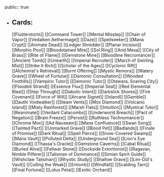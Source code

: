 public:: true
- ## Cards:
	[[Flusterstorm]]
	[[Command Tower]]
	[[Mental Misstep]]
	[[Chain of Vapor]]
	[[Vedalken Aethermage]]
	[[Daze]]
	[[Spellseeker]]
	[[Mana Crypt]]
	[[Animate Dead]]
	[[Ledger Shredder]]
	[[Planar Incision]]
	[[Morphic Pool]]
	[[Bloodstained Mire]]
	[[Sol Ring]]
	[[Arid Mesa]]
	[[City of Brass]]
	[[Rite of Flame]]
	[[Gemstone Mine]]
	[[Bloodline Necromancer]]
	[[Ancient Tomb]]
	[[Unearth]]
	[[Imperial Recruiter]]
	[[March of Swirling Mist]]
	[[Strike It Rich]]
	[[Scholar of the Ages]]
	[[Cyclonic Rift]]
	[[Alchemist's Retrieval]]
	[[Burnt Offering]]
	[[Mystic Remora]]
	[[Watery Grave]]
	[[Wheel of Fortune]]
	[[Demonic Consultation]]
	[[Wooded Foothills]]
	[[Vampiric Tutor]]
	[[Demonic Tutor]]
	[[Otawara, Soaring City]]
	[[Flooded Strand]]
	[[Essence Flux]]
	[[Imperial Seal]]
	[[Red Elemental Blast]]
	[[Step Through]]
	[[Diabolic Intent]]
	[[Darkslick Shores]]
	[[Fire Covenant]]
	[[Force of Will]]
	[[Arcane Signet]]
	[[Island]]
	[[Gamble]]
	[[Dauthi Voidwalker]]
	[[Steam Vents]]
	[[Mox Diamond]]
	[[Volcanic Island]]
	[[Misty Rainforest]]
	[[Marsh Flats]]
	[[Intuition]]
	[[Mystical Tutor]]
	[[Reanimate]]
	[[Verdant Catacombs]]
	[[Underworld Breach]]
	[[Pact of Negation]]
	[[Brain Freeze]]
	[[Persist]]
	[[Ruthless Technomancer]]
	[[Chrome Mox]]
	[[Ad Nauseam]]
	[[Mana Confluence]]
	[[Swan Song]]
	[[Tainted Pact]]
	[[Unmarked Grave]]
	[[Blood Pet]]
	[[Badlands]]
	[[Finale of Promise]]
	[[Dark Ritual]]
	[[Spell Pierce]]
	[[Snow-Covered Swamp]]
	[[Mana Vault]]
	[[Polluted Delta]]
	[[Underground Sea]]
	[[Lion's Eye Diamond]]
	[[Thassa's Oracle]]
	[[Gemstone Caverns]]
	[[Cabal Ritual]]
	[[Buried Alive]]
	[[Fellwar Stone]]
	[[Dockside Extortionist]]
	[[Ragavan, Nimble Pilferer]]
	[[Talisman of Dominance]]
	[[Simian Spirit Guide]]
	[[Wishclaw Talisman]]
	[[Rhystic Study]]
	[[Shallow Grave]]
	[[Lim-Dûl's Vault]]
	[[Culling the Weak]]
	[[Entomb]]
	[[Windfall]]
	[[Scalding Tarn]]
	[[Final Fortune]]
	[[Lotus Petal]]
	[[Exotic Orchard]]
